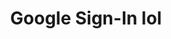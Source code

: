 ---
title: "Google Sign-In lol"
content: |
    I added Google sign-in because I thought it would be funny. Lol lmao
publishDate: 10 Jul 2025
publishTime: "9:39 PM"
tags: ["claude", "bossbitch"]
color: "#8B0000"
---